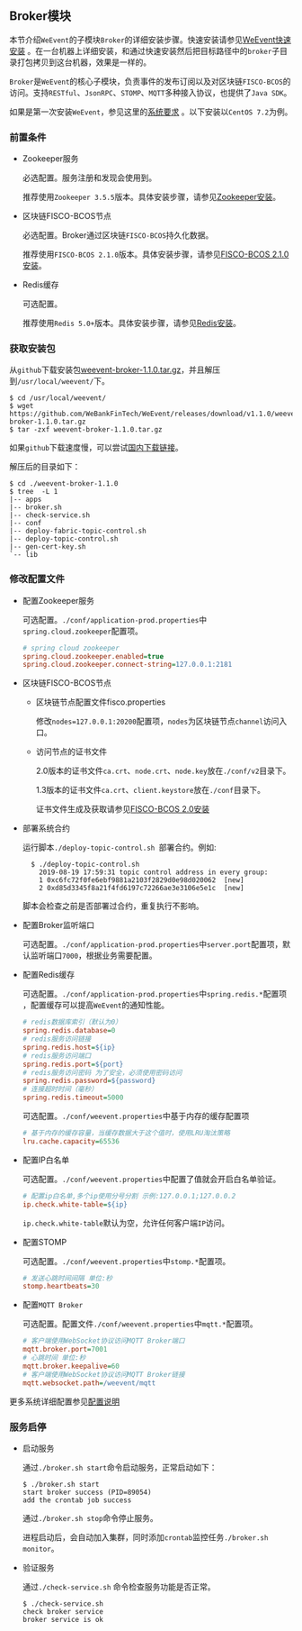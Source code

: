 ## Broker模块

本节介绍`WeEvent`的子模块`Broker`的详细安装步骤。快速安装请参见[WeEvent快速安装](../quickinstall.html) 。在一台机器上详细安装，和通过快速安装然后把目标路径中的`broker`子目录打包拷贝到这台机器，效果是一样的。

`Broker`是`WeEvent`的核心子模块，负责事件的发布订阅以及对区块链`FISCO-BCOS`的访问。支持`RESTful`、`JsonRPC`、`STOMP`、`MQTT`多种接入协议，也提供了`Java SDK`。

如果是第一次安装`WeEvent`，参见这里的[系统要求](../environment.html) 。以下安装以`CentOS 7.2`为例。

### 前置条件

- Zookeeper服务

  必选配置。服务注册和发现会使用到。

  推荐使用`Zookeeper 3.5.5`版本。具体安装步骤，请参见[Zookeeper安装](http://zookeeper.apache.org/doc/r3.4.13/zookeeperStarted.html)。

- 区块链FISCO-BCOS节点

   必选配置。Broker通过区块链`FISCO-BCOS`持久化数据。

   推荐使用`FISCO-BCOS 2.1.0`版本。具体安装步骤，请参见[FISCO-BCOS 2.1.0安装](https://fisco-bcos-documentation.readthedocs.io/zh_CN/release-2.0/docs/installation.html)。

- Redis缓存

  可选配置。

  推荐使用`Redis 5.0+`版本。具体安装步骤，请参见[Redis安装](https://redis.io/download)。

### 获取安装包

从`github`下载安装包[weevent-broker-1.1.0.tar.gz](https://github.com/WeBankFinTech/WeEvent/releases/download/v1.1.0/weevent-broker-1.1.0.tar.gz)，并且解压到`/usr/local/weevent/`下。

``` shell
$ cd /usr/local/weevent/
$ wget https://github.com/WeBankFinTech/WeEvent/releases/download/v1.1.0/weevent-broker-1.1.0.tar.gz
$ tar -zxf weevent-broker-1.1.0.tar.gz
```
如果`github`下载速度慢，可以尝试[国内下载链接](https://www.fisco.com.cn/cdn/weevent/download/releases/v1.1.0/weevent-broker-1.1.0.tar.gz)。

解压后的目录如下：

```
$ cd ./weevent-broker-1.1.0
$ tree  -L 1
|-- apps
|-- broker.sh
|-- check-service.sh
|-- conf
|-- deploy-fabric-topic-control.sh
|-- deploy-topic-control.sh
|-- gen-cert-key.sh
`-- lib
```

### 修改配置文件

- 配置Zookeeper服务

  可选配置。`./conf/application-prod.properties`中`spring.cloud.zookeeper`配置项。
  
  ```ini
  # spring cloud zookeeper
  spring.cloud.zookeeper.enabled=true
  spring.cloud.zookeeper.connect-string=127.0.0.1:2181
  ```
  
- 区块链FISCO-BCOS节点

  - 区块链节点配置文件fisco.properties

    修改`nodes=127.0.0.1:20200`配置项，`nodes`为区块链节点`channel`访问入口。

  - 访问节点的证书文件

    2.0版本的证书文件`ca.crt`、`node.crt`、`node.key`放在`./conf/v2`目录下。

    1.3版本的证书文件`ca.crt`、`client.keystore`放在`./conf`目录下。

    证书文件生成及获取请参见[FISCO-BCOS 2.0安装](https://fisco-bcos-documentation.readthedocs.io/zh_CN/release-2.0/docs/installation.html)

- 部署系统合约

  运行脚本`./deploy-topic-control.sh `部署合约。例如:

  ```shell
    $ ./deploy-topic-control.sh
      2019-08-19 17:59:31 topic control address in every group:
      1	0xc6fc72f0fe6ebf9881a2103f2829d0e98d020062	[new]
      2	0xd85d3345f8a21f4fd6197c72266ae3e3106e5e1c	[new]
  ```
  
  脚本会检查之前是否部署过合约，重复执行不影响。
  
- 配置Broker监听端口

  可选配置。`./conf/application-prod.properties`中`server.port`配置项，默认监听端口`7000`，根据业务需要配置。
  
- 配置Redis缓存

  可选配置。`./conf/application-prod.properties`中`spring.redis.*`配置项 ，配置缓存可以提高`WeEvent`的通知性能。

  ```ini
  # redis数据库索引（默认为0）
  spring.redis.database=0
  # redis服务访问链接
  spring.redis.host=${ip}
  # redis服务访问端口
  spring.redis.port=${port}
  # redis服务访问密码 为了安全，必须使用密码访问
  spring.redis.password=${password}
  # 连接超时时间（毫秒）
  spring.redis.timeout=5000
  ```
  可选配置。`./conf/weevent.properties`中基于内存的缓存配置项
  ```ini
  # 基于内存的缓存容量，当缓存数据大于这个值时，使用LRU淘汰策略
  lru.cache.capacity=65536
  ```
  
- 配置IP白名单

  可选配置。`./conf/weevent.properties`中配置了值就会开启白名单验证。

  ```ini
  # 配置ip白名单,多个ip使用分号分割 示例:127.0.0.1;127.0.0.2
  ip.check.white-table=${ip}
  ```

  `ip.check.white-table`默认为空，允许任何客户端`IP`访问。

- 配置STOMP

  可选配置。`./conf/weevent.properties`中`stomp.*`配置项。

  ```ini
  # 发送心跳时间间隔 单位:秒
  stomp.heartbeats=30
  ```
  
- 配置`MQTT Broker`

  可选配置。配置文件`./conf/weevent.properties`中`mqtt.*`配置项。

  ```ini
  # 客户端使用WebSocket协议访问MQTT Broker端口
  mqtt.broker.port=7001
  # 心跳时间 单位:秒
  mqtt.broker.keepalive=60
  # 客户端使用WebSocket协议访问MQTT Broker链接
  mqtt.websocket.path=/weevent/mqtt
  ```
  

更多系统详细配置参见[配置说明](../property.html)

### 服务启停

- 启动服务

  通过`./broker.sh start`命令启动服务，正常启动如下：

  ```shell
  $ ./broker.sh start
  start broker success (PID=89054)
  add the crontab job success
  ```

  通过`./broker.sh stop`命令停止服务。

  进程启动后，会自动加入集群，同时添加`crontab`监控任务`./broker.sh monitor`。

- 验证服务

  通过`./check-service.sh` 命令检查服务功能是否正常。

  ```shell
  $ ./check-service.sh
  check broker service
  broker service is ok
  ```

